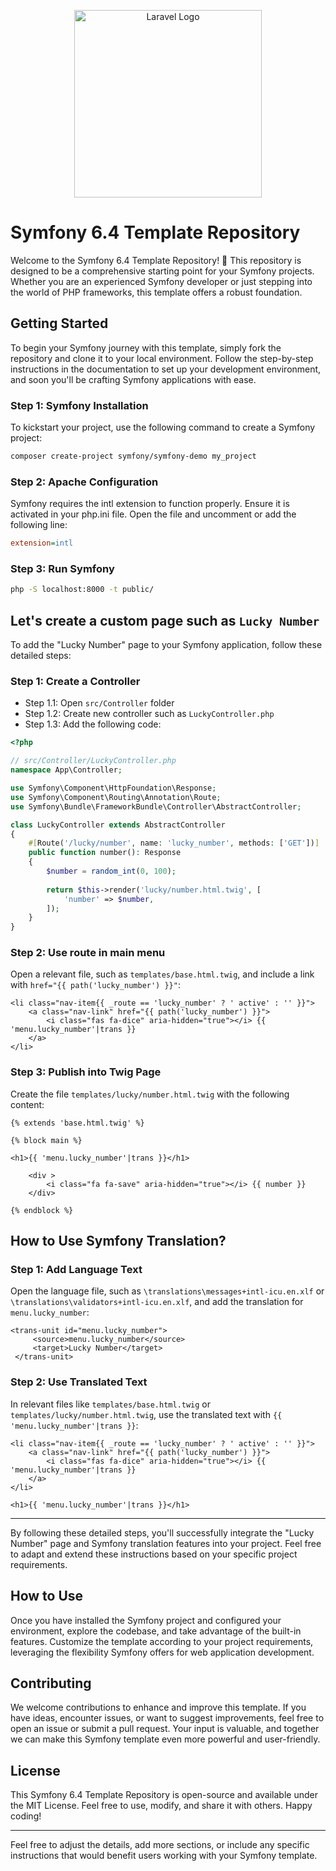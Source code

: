 <p align="center">
    <a href="https://symfony.com" target="_blank">
        <img src="https://symfony.com/logos/symfony_black_02.png" width="300" alt="Laravel Logo">
    </a>
</p>

# Symfony 6.4 Template Repository

Welcome to the Symfony 6.4 Template Repository! 🚀 This repository is designed to be a comprehensive starting point for your Symfony projects. Whether you are an experienced Symfony developer or just stepping into the world of PHP frameworks, this template offers a robust foundation.

## Getting Started

To begin your Symfony journey with this template, simply fork the repository and clone it to your local environment. Follow the step-by-step instructions in the documentation to set up your development environment, and soon you'll be crafting Symfony applications with ease.

### Step 1: Symfony Installation

To kickstart your project, use the following command to create a Symfony project:

```bash
composer create-project symfony/symfony-demo my_project
```
### Step 2: Apache Configuration

Symfony requires the intl extension to function properly. Ensure it is activated in your php.ini file. Open the file and uncomment or add the following line:

```ini
extension=intl
```
### Step 3: Run Symfony

```bash
php -S localhost:8000 -t public/
```

## Let's create a custom page such as `Lucky Number`

To add the "Lucky Number" page to your Symfony application, follow these detailed steps:

### Step 1: Create a Controller

- Step 1.1: Open `src/Controller` folder
- Step 1.2: Create new controller such as `LuckyController.php` 
- Step 1.3: Add the following code:

```php
<?php

// src/Controller/LuckyController.php
namespace App\Controller;

use Symfony\Component\HttpFoundation\Response;
use Symfony\Component\Routing\Annotation\Route;
use Symfony\Bundle\FrameworkBundle\Controller\AbstractController;   

class LuckyController extends AbstractController
{
    #[Route('/lucky/number', name: 'lucky_number', methods: ['GET'])]
    public function number(): Response
    {
        $number = random_int(0, 100);
        
        return $this->render('lucky/number.html.twig', [
            'number' => $number,
        ]);
    }
}
```
### Step 2: Use route in main menu

Open a relevant file, such as `templates/base.html.twig`, and include a link with `href="{{ path('lucky_number') }}"`:

```twig
<li class="nav-item{{ _route == 'lucky_number' ? ' active' : '' }}">
    <a class="nav-link" href="{{ path('lucky_number') }}">
        <i class="fas fa-dice" aria-hidden="true"></i> {{ 'menu.lucky_number'|trans }}
    </a>
</li>
```

### Step 3: Publish into Twig Page 

Create the file `templates/lucky/number.html.twig` with the following content:

```twig
{% extends 'base.html.twig' %}

{% block main %}
   
<h1>{{ 'menu.lucky_number'|trans }}</h1>

    <div >
        <i class="fa fa-save" aria-hidden="true"></i> {{ number }}
    </div>
    
{% endblock %}
```

## How to Use Symfony Translation?

### Step 1: Add Language Text

Open the language file, such as `\translations\messages+intl-icu.en.xlf` or `\translations\validators+intl-icu.en.xlf`, and add the translation for `menu.lucky_number`:

```xlf
<trans-unit id="menu.lucky_number">
     <source>menu.lucky_number</source>
     <target>Lucky Number</target>
 </trans-unit>
```

### Step 2: Use Translated Text

In relevant files like `templates/base.html.twig` or `templates/lucky/number.html.twig`, use the translated text with `{{ 'menu.lucky_number'|trans }}`:

```twig
<li class="nav-item{{ _route == 'lucky_number' ? ' active' : '' }}">
    <a class="nav-link" href="{{ path('lucky_number') }}">
        <i class="fas fa-dice" aria-hidden="true"></i> {{ 'menu.lucky_number'|trans }}
    </a>
</li>
```

```twing
<h1>{{ 'menu.lucky_number'|trans }}</h1>
```

---

By following these detailed steps, you'll successfully integrate the "Lucky Number" page and Symfony translation features into your project. Feel free to adapt and extend these instructions based on your specific project requirements.

## How to Use

Once you have installed the Symfony project and configured your environment, explore the codebase, and take advantage of the built-in features. Customize the template according to your project requirements, leveraging the flexibility Symfony offers for web application development.

## Contributing

We welcome contributions to enhance and improve this template. If you have ideas, encounter issues, or want to suggest improvements, feel free to open an issue or submit a pull request. Your input is valuable, and together we can make this Symfony template even more powerful and user-friendly.

## License

This Symfony 6.4 Template Repository is open-source and available under the MIT License. Feel free to use, modify, and share it with others. Happy coding!

---

Feel free to adjust the details, add more sections, or include any specific instructions that would benefit users working with your Symfony template.
